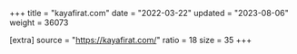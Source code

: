 +++
title = "kayafirat.com"
date = "2022-03-22"
updated = "2023-08-06"
weight = 36073

[extra]
source = "https://kayafirat.com/"
ratio = 18
size = 35
+++
